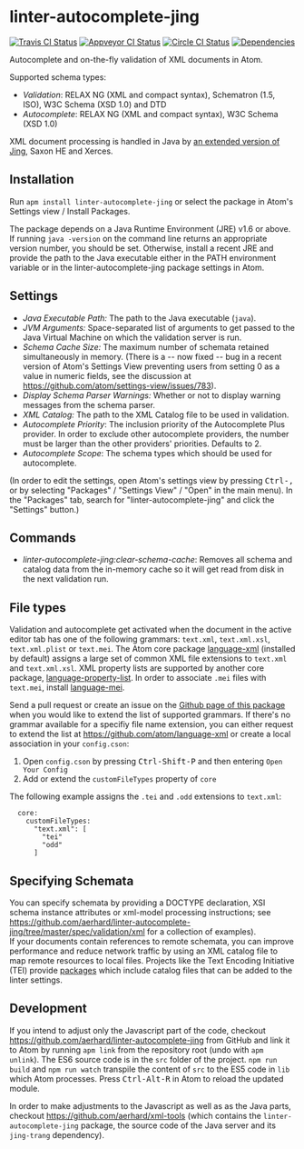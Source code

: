 # linter-autocomplete-jing

[![Travis CI Status](https://travis-ci.org/aerhard/linter-autocomplete-jing.svg?branch=master)](https://travis-ci.org/aerhard/linter-autocomplete-jing)
[![Appveyor CI Status](https://ci.appveyor.com/api/projects/status/github/aerhard/linter-autocomplete-jing?branch=master&svg=true)](https://ci.appveyor.com/project/aerhard/linter-autocomplete-jing)
[![Circle CI Status](https://circleci.com/gh/aerhard/linter-autocomplete-jing/tree/master.svg?style=shield&circle-token=93c48cdbcad41ba1b7cd08f231286b94b195de53)](https://circleci.com/gh/aerhard/linter-autocomplete-jing)
[![Dependencies](https://david-dm.org/aerhard/linter-autocomplete-jing.svg)](https://david-dm.org/aerhard/linter-autocomplete-jing)

Autocomplete and on-the-fly validation of XML documents in Atom.

Supported schema types:

* *Validation*: RELAX NG (XML and compact syntax), Schematron (1.5, ISO), W3C Schema (XSD 1.0) and DTD
* *Autocomplete*: RELAX NG (XML and compact syntax), W3C Schema (XSD 1.0)

XML document processing is handled in Java by [an extended version of Jing](https://github.com/aerhard/jing-trang), Saxon HE and Xerces.

## Installation

Run `apm install linter-autocomplete-jing` or select the package in Atom's Settings view / Install Packages.

The package depends on a Java Runtime Environment (JRE) v1.6 or above. If running `java -version` on the command line returns an appropriate version number, you should be set. Otherwise, install a recent JRE and provide the path to the Java executable either in the PATH environment variable or in the linter-autocomplete-jing package settings in Atom.

## Settings

* *Java Executable Path:* The path to the Java executable (`java`).
* *JVM Arguments:* Space-separated list of arguments to get passed to the Java Virtual Machine on which the validation server is run.
* *Schema Cache Size:* The maximum number of schemata retained simultaneously in memory. (There is a -- now fixed -- bug in a recent version of Atom's Settings View preventing users from setting 0 as a value in numeric fields, see the discussion at https://github.com/atom/settings-view/issues/783).
* *Display Schema Parser Warnings:* Whether or not to display warning messages from the schema parser.
* *XML Catalog:* The path to the XML Catalog file to be used in validation.
* *Autocomplete Priority*: The inclusion priority of the Autocomplete Plus provider. In order to exclude other autocomplete providers, the number must be larger than the other providers' priorities. Defaults to 2.
* *Autocomplete Scope*: The schema types which should be used for autocomplete.

(In order to edit the settings, open Atom's settings view by pressing <kbd>Ctrl-,</kbd> or by selecting "Packages" / "Settings View" / "Open" in the main menu). In the "Packages" tab, search for "linter-autocomplete-jing" and click the "Settings" button.)

## Commands

* *linter-autocomplete-jing:clear-schema-cache*: Removes all schema and catalog data from the in-memory cache so it will get read from disk in the next validation run.

## File types

Validation and autocomplete get activated when the document in the active editor tab has one of the following grammars: `text.xml`, `text.xml.xsl`, `text.xml.plist` or `text.mei`. The Atom core package [language-xml](https://atom.io/packages/language-xml) (installed by default) assigns a large set of common XML file extensions to `text.xml` and `text.xml.xsl`. XML property lists are supported by another core package, [language-property-list](https://atom.io/packages/language-property-list). In order to associate `.mei` files with `text.mei`, install [language-mei](https://atom.io/packages/language-xml).

Send a pull request or create an issue on the [Github page of this package](https://github.com/aerhard/linter-autocomplete-jing) when you would like to extend the list of supported grammars. If there's no grammar available for a specifiy file name extension, you can either request to extend the list at https://github.com/atom/language-xml or create a local association in your `config.cson`:

1. Open `config.cson` by pressing <kbd>Ctrl-Shift-P</kbd> and then entering `Open Your Config`
2. Add or extend the `customFileTypes` property of `core`

The following example assigns the `.tei` and `.odd` extensions to `text.xml`:  

```
  core:
    customFileTypes:
      "text.xml": [
        "tei"
        "odd"
      ]
```

## Specifying Schemata

You can specify schemata by providing a DOCTYPE declaration, XSI schema instance attributes or xml-model processing instructions; see https://github.com/aerhard/linter-autocomplete-jing/tree/master/spec/validation/xml for a collection of examples).   
If your documents contain references to remote schemata, you can improve performance and reduce network traffic by using an XML catalog file to map remote resources to local files. Projects like the Text Encoding Initiative (TEI) provide [packages](https://sourceforge.net/projects/tei/files/TEI-P5-all/) which include catalog files that can be added to the linter settings.

## Development

If you intend to adjust only the Javascript part of the code, checkout https://github.com/aerhard/linter-autocomplete-jing from GitHub and link it to Atom by running `apm link` from the repository root (undo with `apm unlink`). The ES6 source code is in the `src` folder of the project. `npm run build` and `npm run watch` transpile the content of `src` to the ES5 code in `lib` which Atom processes. 
Press <kbd>Ctrl-Alt-R</kbd> in Atom to reload the updated module.

In order to make adjustments to the Javascript as well as as the Java parts, checkout https://github.com/aerhard/xml-tools (which contains the `linter-autocomplete-jing` package, the source code of the Java server and its `jing-trang` dependency).

